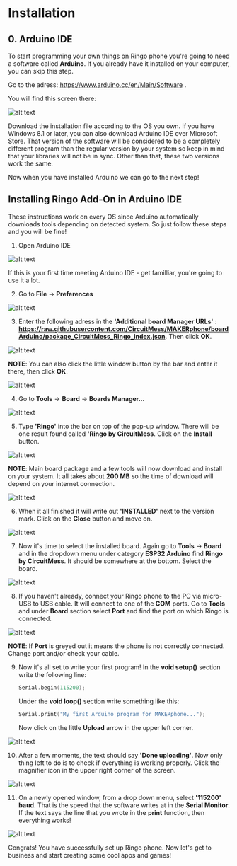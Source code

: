 # Installation

## 0. Arduino IDE

To start programming your own things on Ringo phone you're going to need a software called **Arduino**. If you already have it installed on your computer, you can skip this step. 

Go to the adress: https://www.arduino.cc/en/Main/Software .

You will find this screen there:

![alt text](https://www.circuitmess.com/wp-content/uploads/Arduino.png)

Download the installation file according to the OS you own. If you have Windows 8.1 or later, you can also download Arduino IDE over Microsoft Store. That version of the software will be considered to be a completely different program than the regular version by your system so keep in mind that your libraries will not be in sync. Other than that, these two versions work the same.

Now when you have installed Arduino we can go to the next step!

## Installing Ringo Add-On in Arduino IDE

These instructions work on every OS since Arduino automatically downloads tools depending on detected system. So just follow these steps and you will be fine!

1. Open Arduino IDE

![alt text](https://www.circuitmess.com/wp-content/uploads/Pic1.png)

If this is your first time meeting Arduino IDE - get familliar, you're going to use it a lot.

2. Go to **File** -> **Preferences**

![alt text](https://www.circuitmess.com/wp-content/uploads/Pic2.png)

3. Enter the following adress in the **'Additional board Manager URLs'** : **https://raw.githubusercontent.com/CircuitMess/MAKERphone/boardArduino/package_CircuitMess_Ringo_index.json**. Then click **OK**.

![alt text](https://www.circuitmess.com/wp-content/uploads/Pic3.png)

**NOTE**: You can also click the little window button by the bar and enter it there, then click **OK**.     

![alt text](https://www.circuitmess.com/wp-content/uploads/Pic5.png)

4. Go to **Tools** -> **Board** -> **Boards Manager...**

![alt text](https://www.circuitmess.com/wp-content/uploads/Pic7.png)

5. Type **'Ringo'** into the bar on top of the pop-up window.
There will be one result found called **'Ringo by CircuitMess**. Click on the **Install** button.

![alt text](https://www.circuitmess.com/wp-content/uploads/Pic8.png)

**NOTE**: Main board package and a few tools will now download and install on your system. It all takes about **200 MB** so the time of download will depend on your internet connection. 

![alt text](https://www.circuitmess.com/wp-content/uploads/Pic9.png)

6. When it all finished it will write out **'INSTALLED'** next to the version mark. Click on the **Close** button and move on.

![alt text](https://www.circuitmess.com/wp-content/uploads/Pic10.png)

7. Now it's time to select the installed board. Again go to **Tools** -> **Board** and in the dropdown menu under category **ESP32 Arduino** find **Ringo by CircuitMess**. It should be somewhere at the bottom. Select the board.

![alt text](https://www.circuitmess.com/wp-content/uploads/Pic11.png)

8. If you haven't already, connect your Ringo phone to the PC via micro-USB to USB cable. It will connect to one of the **COM** ports. Go to **Tools** and under **Board** section select **Port** and find the port on which Ringo is connected.  

![alt text](https://www.circuitmess.com/wp-content/uploads/Pic13.png)

**NOTE**: If **Port** is greyed out it means the phone is not correctly connected. Change port and/or check your cable.

9. Now it's all set to write your first program! In the **void setup()** section write the following line:  
   
    ```cpp
    Serial.begin(115200);
     ``` 
   
   Under the **void loop()** section write something like this:   


    ```cpp
    Serial.print("My first Arduino program for MAKERphone...");
     ```

     Now click on the little **Upload** arrow in the upper left corner.

![alt text](https://www.circuitmess.com/wp-content/uploads/Pic14.png)

10. After a few moments, the text should say **'Done uploading'**. Now only thing left to do is to check if everything is working properly. Click the magnifier icon in the upper right corner of the screen.

![alt text](https://www.circuitmess.com/wp-content/uploads/Pic15-1.png)

11. On a newly opened window, from a drop down menu, select **'115200' baud**. That is the speed that the software writes at in the **Serial Monitor**. If the text says the line that you wrote in the **print** function, then everything works!  

![alt text](https://www.circuitmess.com/wp-content/uploads/Pic16.png)


Congrats! You have successfully set up Ringo phone. Now let's get to business and start creating some cool apps and games!
